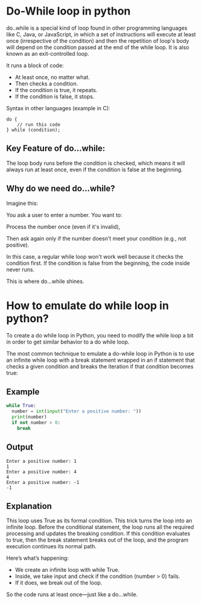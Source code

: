 # Do-While loop in python
do..while is a special kind of loop found in other programming languages like C, Java, or JavaScript, in which a set of instructions will execute at least once (irrespective of the condition) and then the repetition of loop's body will depend on the condition passed at the end of the while loop. It is also known as an exit-controlled loop.

It runs a block of code:

- At least once, no matter what.
- Then checks a condition.
- If the condition is true, it repeats.
- If the condition is false, it stops.

Syntax in other languages (example in C):

```
do {
    // run this code
} while (condition);
```

## Key Feature of do...while:
The loop body runs before the condition is checked, which means it will always run at least once, even if the condition is false at the beginning.

## Why do we need do...while?
Imagine this:

You ask a user to enter a number. You want to:

Process the number once (even if it's invalid),

Then ask again only if the number doesn't meet your condition (e.g., not positive).

In this case, a regular while loop won't work well because it checks the condition first. If the condition is false from the beginning, the code inside never runs.

This is where do...while shines.

# How to emulate do while loop in python?
To create a do while loop in Python, you need to modify the while loop a bit in order to get similar behavior to a do while loop.

The most common technique to emulate a do-while loop in Python is to use an infinite while loop with a break statement wrapped in an if statement that checks a given condition and breaks the iteration if that condition becomes true:
## Example
```python 
while True:
  number = int(input("Enter a positive number: "))
  print(number)
  if not number > 0:
    break
```
## Output
```
Enter a positive number: 1
1
Enter a positive number: 4
4
Enter a positive number: -1
-1
```
## Explanation
This loop uses True as its formal condition. This trick turns the loop into an infinite loop. Before the conditional statement, the loop runs all the required processing and updates the breaking condition. If this condition evaluates to true, then the break statement breaks out of the loop, and the program execution continues its normal path.

Here’s what’s happening:

- We create an infinite loop with while True.
- Inside, we take input and check if the condition (number > 0) fails.
- If it does, we break out of the loop.

So the code runs at least once—just like a do...while.

